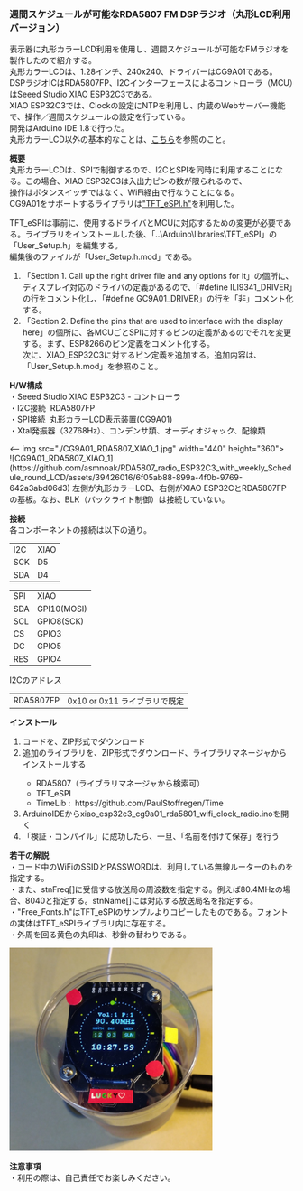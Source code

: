 <p><H3>週間スケジュールが可能なRDA5807 FM DSPラジオ（丸形LCD利用バージョン）</H3></p>
<p>
表示器に丸形カラーLCD利用を使用し、週間スケジュールが可能なFMラジオを製作したので紹介する。<br>
丸形カラーLCDは、1.28インチ、240x240、ドライバーはCG9A01である。<br>
DSPラジオICはRDA5807FP、I2Cインターフェースによるコントローラ（MCU）はSeeed Studio XIAO ESP32C3である。<br>
XIAO ESP32C3では、Clockの設定にNTPを利用し、内蔵のWebサーバー機能で、操作／週間スケジュールの設定を行っている。<br>
開発はArduino IDE 1.8で行った。<br>
丸形カラーLCD以外の基本的なことは、<a href="https://github.com/asmnoak/RDA5807_radio_ESP32C3_with_weekly_Schedule">こちら</a>を参照のこと。
</p>

<p><strong>概要</strong><br>
丸形カラーLCDは、SPIで制御するので、I2CとSPIを同時に利用することになる。この場合、XIAO ESP32C3は入出力ピンの数が限られるので、<br>
操作はボタンスイッチではなく、WiFi経由で行なうことになる。<br>
CG9A01をサポートするライブラリは<a href="https://github.com/Bodmer/TFT_eSPI">"TFT_eSPI.h"</a>を利用した。
<p>TFT_eSPIは事前に、使用するドライバとMCUに対応するための変更が必要である。ライブラリをインストールした後、「..\Arduino\libraries\TFT_eSPI」の「User_Setup.h」を編集する。<br>
編集後のファイルが「User_Setup.h.mod」である。</p>
<ol>
<li>「Section 1. Call up the right driver file and any options for it」の個所に、ディスプレイ対応のドライバの定義があるので、「#define ILI9341_DRIVER」の行をコメント化し、「#define GC9A01_DRIVER」の行を「非」コメント化する。</li>
<li>「Section 2. Define the pins that are used to interface with the display here」の個所に、各MCUごとSPIに対するピンの定義があるのでそれを変更する。まず、ESP8266のピン定義をコメント化する。<br>
次に、XIAO_ESP32C3に対するピン定義を追加する。追加内容は、「User_Setup.h.mod」を参照のこと。</li>
</ol>
</p>
<p><strong>H/W構成</strong><br>
 ・Seeed Studio XIAO ESP32C3 - コントローラ<br>
 ・I2C接続&nbsp; RDA5807FP<br>
 ・SPI接続&nbsp; 丸形カラーLCD表示装置(CG9A01)<br>
 ・Xtal発振器（32768Hz）、コンデンサ類、オーディオジャック、配線類<br>
</p>
<p>
<-- img src="./CG9A01_RDA5807_XIAO_1.jpg" width="440" height="360"><br -->
![CG9A01_RDA5807_XIAO_1](https://github.com/asmnoak/RDA5807_radio_ESP32C3_with_weekly_Schedule_round_LCD/assets/39426016/6f05ab88-899a-4f0b-9769-642a3abd06d3)
左側が丸形カラーLCD、右側がXIAO ESP32CとRDA5807FPの基板。なお、BLK（バックライト制御）は接続していない。
</p>
<p><strong>接続</strong><br>
各コンポーネントの接続は以下の通り。<br>
<p>
<table> 
<tr>
<td>I2C&nbsp;</td><td>XIAO</td>
</tr>
<tr>
<td>SCK</td><td>D5</td>
<tr>
<tr>
<td>SDA</td><td>D4</td>
<tr>
</table>
</p>
<p>
<table> 
<tr>
<td>SPI</td><td>XIAO</td>
</tr>
<tr>
<td>SDA</td><td>GPI10(MOSI)</td>
</tr>
<tr>
<td>SCL</td><td>GPIO8(SCK)</td>
</tr>
<tr>
<td>CS</td><td>GPIO3</td>
</tr>
<tr>
<td>DC</td><td>GPIO5</td>
</tr>
<tr>
<td>RES</td><td>GPIO4</td>
</tr>
</table>
</p>
</p>
<p>
I2Cのアドレス
<table> 
<tr>
<td>RDA5807FP</td><td>0x10&nbsp;or&nbsp;0x11&nbsp;ライブラリで既定</td>
</tr>
</table>
</p>
<p><strong>インストール</strong><br>
<ol>
<li>コードを、ZIP形式でダウンロード</li>
<li>追加のライブラリを、ZIP形式でダウンロード、ライブラリマネージャからインストールする</li>
 <ul>
  <li>RDA5807（ライブラリマネージャから検索可）</li>
  <li>TFT_eSPI</li>
  <li>TimeLib&nbsp;:&nbsp; https://github.com/PaulStoffregen/Time</li>
 </ul>
<li>ArduinoIDEからxiao_esp32c3_cg9a01_rda5801_wifi_clock_radio.inoを開く</li>
<li>「検証・コンパイル」に成功したら、一旦、「名前を付けて保存」を行う</li>
</ol>
</p>
<p><strong>若干の解説</strong><br>
・コード中のWiFiのSSIDとPASSWORDは、利用している無線ルーターのものを指定する。<br>
・また、stnFreq[]に受信する放送局の周波数を指定する。例えば80.4MHzの場合、8040と指定する。stnName[]には対応する放送局名を指定する。<br>
・"Free_Fonts.h"はTFT_eSPIのサンプルよりコピーしたものである。フォントの実体はTFT_eSPIライブラリ内に存在する。<br>
・外周を回る黄色の丸印は、秒針の替わりである。<br>
<p>
<img src="./CG9A01_RDA5807_XIAO_2.jpg" width="360" height="360"><br>
</p>
</p>
<p><strong>注意事項</strong><br>
・利用の際は、自己責任でお楽しみください。<br>
</p>
